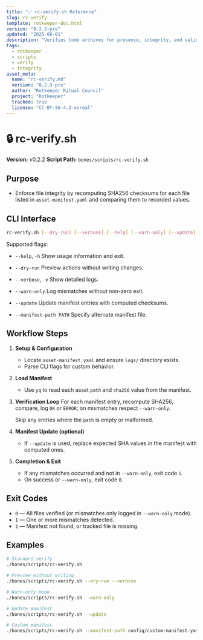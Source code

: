 ```yaml
---
title: "✅ rc-verify.sh Reference"
slug: rc-verify
template: rotkeeper-doc.html
version: "0.2.3-pre"
updated: "2025-06-01"
description: "Verifies tomb archives for presence, integrity, and valid embedded metadata. Used post-render or post-pack."
tags:
  - rotkeeper
  - scripts
  - verify
  - integrity
asset_meta:
  name: "rc-verify.md"
  version: "0.2.3-pre"
  author: "Rotkeeper Ritual Council"
  project: "Rotkeeper"
  tracked: true
  license: "CC-BY-SA-4.2-unreal"
---
```

<!-- Begin Ritual Script Documentation -->
# 🔒 rc-verify.sh
<!-- The sacred rite of checksum validation -->

**Version:** v0.2.2
**Script Path:** `bones/scripts/rc-verify.sh`

## Purpose
<!-- Core validation objectives -->

- Enforce file integrity by recomputing SHA256 checksums for each file listed in `asset-manifest.yaml` and comparing them to recorded values.

## CLI Interface
<!-- How to invoke the validation ceremony -->

```bash
rc-verify.sh [--dry-run] [--verbose] [--help] [--warn-only] [--update] [--manifest-path PATH]
```

Supported flags:

- `--help`, `-h`
  Show usage information and exit.

- `--dry-run`
  Preview actions without writing changes.

- `--verbose`, `-v`
  Show detailed logs.

- `--warn-only`
  Log mismatches without non-zero exit.

- `--update`
  Update manifest entries with computed checksums.

- `--manifest-path PATH`
  Specify alternate manifest file.

## Workflow Steps
<!-- Sequential rites performed by the script -->

1. **Setup & Configuration**
   - Locate `asset-manifest.yaml` and ensure `logs/` directory exists.
   - Parse CLI flags for custom behavior.

2. **Load Manifest**
   - Use `yq` to read each asset `path` and `sha256` value from the manifest.

3. **Verification Loop**
   For each manifest entry, recompute SHA256, compare, log `OK` or `ERROR`; on mismatches respect `--warn-only`.

   Skip any entries where the `path` is empty or malformed.

4. **Manifest Update (optional)**
   - If `--update` is used, replace expected SHA values in the manifest with computed ones.

5. **Completion & Exit**
   - If any mismatches occurred and not in `--warn-only`, exit code `1`.
   - On success or `--warn-only`, exit code `0`.

## Exit Codes
<!-- Symbolic outcomes of incantation -->

- `0` — All files verified (or mismatches only logged in `--warn-only` mode).
- `1` — One or more mismatches detected.
- `2` — Manifest not found, or tracked file is missing.

## Examples
<!-- Sample invocations for celebratory rites -->

```bash
# Standard verify
./bones/scripts/rc-verify.sh

# Preview without writing
./bones/scripts/rc-verify.sh --dry-run --verbose

# Warn-only mode
./bones/scripts/rc-verify.sh --warn-only

# Update manifest
./bones/scripts/rc-verify.sh --update

# Custom manifest
./bones/scripts/rc-verify.sh --manifest-path config/custom-manifest.yaml
```


<!-- 🎴 Limerick 1:
There once was a tool named rc-verify,
Whose checks kept the bad bytes awry.
It scanned every file,
With a timestamped style,
And bid any rogue hash goodbye.
-->

<!-- 🎴 Limerick 2:
In the tombs where old bytes lie low,
rc-verify makes tamperers go.
With SHA at its core,
It reveals every flaw,
So your site’s integrity will glow.
-->